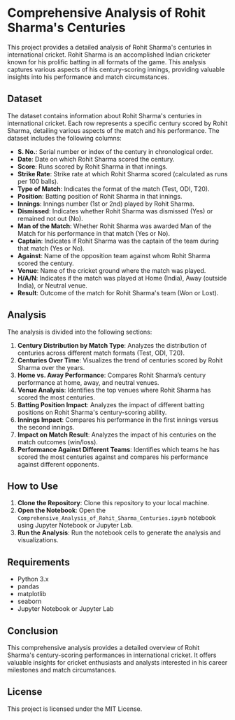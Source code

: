 # Comprehensive Analysis of Rohit Sharma's Centuries

This project provides a detailed analysis of Rohit Sharma's centuries in international cricket. Rohit Sharma is an accomplished Indian cricketer known for his prolific batting in all formats of the game. This analysis captures various aspects of his century-scoring innings, providing valuable insights into his performance and match circumstances.

## Dataset

The dataset contains information about Rohit Sharma's centuries in international cricket. Each row represents a specific century scored by Rohit Sharma, detailing various aspects of the match and his performance. The dataset includes the following columns:

- **S. No.**: Serial number or index of the century in chronological order.
- **Date**: Date on which Rohit Sharma scored the century.
- **Score**: Runs scored by Rohit Sharma in that innings.
- **Strike Rate**: Strike rate at which Rohit Sharma scored (calculated as runs per 100 balls).
- **Type of Match**: Indicates the format of the match (Test, ODI, T20).
- **Position**: Batting position of Rohit Sharma in that innings.
- **Innings**: Innings number (1st or 2nd) played by Rohit Sharma.
- **Dismissed**: Indicates whether Rohit Sharma was dismissed (Yes) or remained not out (No).
- **Man of the Match**: Whether Rohit Sharma was awarded Man of the Match for his performance in that match (Yes or No).
- **Captain**: Indicates if Rohit Sharma was the captain of the team during that match (Yes or No).
- **Against**: Name of the opposition team against whom Rohit Sharma scored the century.
- **Venue**: Name of the cricket ground where the match was played.
- **H/A/N**: Indicates if the match was played at Home (India), Away (outside India), or Neutral venue.
- **Result**: Outcome of the match for Rohit Sharma's team (Won or Lost).

## Analysis

The analysis is divided into the following sections:

1. **Century Distribution by Match Type**: Analyzes the distribution of centuries across different match formats (Test, ODI, T20).
2. **Centuries Over Time**: Visualizes the trend of centuries scored by Rohit Sharma over the years.
3. **Home vs. Away Performance**: Compares Rohit Sharma’s century performance at home, away, and neutral venues.
4. **Venue Analysis**: Identifies the top venues where Rohit Sharma has scored the most centuries.
5. **Batting Position Impact**: Analyzes the impact of different batting positions on Rohit Sharma's century-scoring ability.
6. **Innings Impact**: Compares his performance in the first innings versus the second innings.
7. **Impact on Match Result**: Analyzes the impact of his centuries on the match outcomes (win/loss).
8. **Performance Against Different Teams**: Identifies which teams he has scored the most centuries against and compares his performance against different opponents.

## How to Use

1. **Clone the Repository**: Clone this repository to your local machine.
2. **Open the Notebook**: Open the `Comprehensive_Analysis_of_Rohit_Sharma_Centuries.ipynb` notebook using Jupyter Notebook or Jupyter Lab.
3. **Run the Analysis**: Run the notebook cells to generate the analysis and visualizations.

## Requirements

- Python 3.x
- pandas
- matplotlib
- seaborn
- Jupyter Notebook or Jupyter Lab

## Conclusion

This comprehensive analysis provides a detailed overview of Rohit Sharma's century-scoring performances in international cricket. It offers valuable insights for cricket enthusiasts and analysts interested in his career milestones and match circumstances.

## License

This project is licensed under the MIT License.